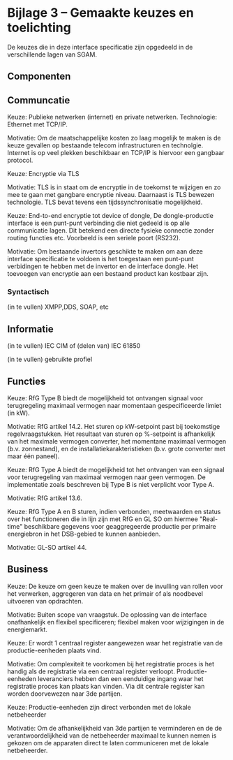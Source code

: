 # Bijlage 3 – Gemaakte keuzes en toelichting

De keuzes die in deze interface specificatie zijn opgedeeld in de verschillende lagen van SGAM.

## Componenten

## Communcatie

Keuze: Publieke netwerken (internet) en private netwerken. Technologie: Ethernet met TCP/IP.

Motivatie: Om de maatschappelijke kosten zo laag mogelijk te maken is de keuze gevallen op bestaande telecom infrastructuren en technolgie. Internet is op veel plekken beschikbaar en TCP/IP is hiervoor een gangbaar protocol. 



Keuze: Encryptie via TLS

Motivatie: TLS is in staat om de encryptie in de toekomst te wijzigen en zo mee te gaan met gangbare encryptie niveau. Daarnaast is TLS bewezen technologie. TLS bevat tevens een tijdssynchronisatie mogelijkheid.


Keuze: End-to-end encryptie tot device of dongle, De dongle-productie interface is een punt-punt verbinding die niet gedeeld is op alle communicatie lagen. Dit betekend een directe fysieke connectie zonder routing functies etc. Voorbeeld is een seriele poort (RS232).

Motivatie: Om bestaande invertors geschikte te maken om aan deze interface specificatie te voldoen is het toegestaan een punt-punt verbidingen te hebben met de invertor en de interface dongle. Het toevoegen van encryptie aan een bestaand product kan kostbaar zijn.

### Syntactisch

(in te vullen) XMPP,DDS, SOAP, etc

## Informatie

(in te vullen) IEC CIM of (delen van) IEC 61850

(in te vullen) gebruikte profiel

## Functies
Keuze: RfG Type B biedt de mogelijkheid tot ontvangen signaal voor terugregeling maximaal vermogen naar momentaan gespecificeerde limiet (in kW).

Motivatie: RfG artikel 14.2. Het sturen op kW-setpoint past bij toekomstige regelvraagstukken. Het resultaat van sturen op %-setpoint is afhankelijk van het maximale vermogen converter, het momentane maximaal vermogen (b.v. zonnestand), en de installatiekarakteristieken (b.v. grote converter met maar één paneel).

Keuze: RfG Type A biedt de mogelijkheid tot het ontvangen van een signaal voor terugregeling van maximaal vermogen naar geen vermogen. De implementatie zoals beschreven bij Type B is niet verplicht voor Type A.

Motivatie: RfG artikel 13.6. 

Keuze: RfG Type A en B sturen, indien verbonden, meetwaarden en status over het functioneren die in lijn zijn met RfG en GL SO om hiermee "Real-time" beschikbare gegevens voor geaggregeerde productie per primaire energiebron in het DSB-gebied te kunnen aanbieden.

Motivatie: GL-SO artikel 44.

## Business
Keuze: De keuze om geen keuze te maken over de invulling van rollen voor het verwerken, aggregeren van data en het primair of als noodbevel uitvoeren van opdrachten.

Motivatie: Buiten scope van vraagstuk. De oplossing van de interface onafhankelijk en flexibel specificeren; flexibel maken voor wijzigingen in de energiemarkt. 

Keuze: Er wordt 1 centraal register aangewezen waar het registratie van de productie-eenheden plaats vind.

Motivatie: Om complexiteit te voorkomen bij het registratie proces is het handig als de registratie via een centraal register verloopt. Productie-eenheden leveranciers hebben dan een eenduidige ingang waar het registratie proces kan plaats kan vinden. Via dit centrale register kan worden doorvewezen naar 3de partijen.


Keuze: Productie-eenheden zijn direct verbonden met de lokale netbeheerder

Motivatie: Om de afhankelijkheid van 3de partijen te verminderen en de de verantwoordelijkheid van de netbeheerder maximaal te kunnen nemen is gekozen om de apparaten direct te laten communiceren met de lokale netbeheerder.
